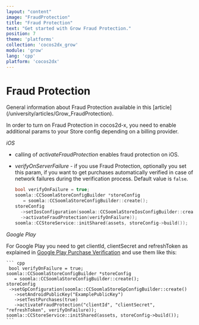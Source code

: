 ```yaml
---
layout: "content"
image: "FraudProtection"
title: "Fraud Protection"
text: "Get started with Grow Fraud Protection."
position: 7
theme: 'platforms'
collection: 'cocos2dx_grow'
module: 'grow'
lang: 'cpp'
platform: 'cocos2dx'
---
```


# Fraud Protection

<div class="info-box">General information about Fraud Protection available in this [article](/university/articles/Grow_FraudProtection).</div>

In order to turn on Fraud Protection in cocos2d-x, you need to enable additional params to your Store config depending on a
billing provider.

*iOS*

- calling of *activateFraudProtection* enables fraud protection on iOS.

- *verifyOnServerFailure* - if you use Fraud Protection, optionally you set this param, if you want to get purchases
automatically verified in case of network failures during the verification process. Default value is `false`.

    ``` cpp
    bool verifyOnFailure = true;
    soomla::CCSoomlaStoreConfigBuilder *storeConfig
       = soomla::CCSoomlaStoreConfigBuilder::create();
    storeConfig
      ->setIosConfiguration(soomla::CCSoomlaStoreIosConfigBuilder::create()
      ->activateFraudProtection(verifyOnFailure));
	soomla::CCStoreService::initShared(assets, storeConfig->build());
	```

*Google Play*

For Google Play you need to get clientId, clientSecret and refreshToken as explained in
[Google Play Purchase Verification](/soomla/android/store/Store_GooglePlayVerification) and use them like this:

	``` cpp
	 bool verifyOnFailure = true;
    soomla::CCSoomlaStoreConfigBuilder *storeConfig
       = soomla::CCSoomlaStoreConfigBuilder::create();
    storeConfig
     ->setGpConfiguration(soomla::CCSoomlaStoreGpConfigBuilder::create()
       ->setAndroidPublicKey("ExamplePublicKey")
       ->setTestPurchases(true)
       ->activateFraudProtection("clientId", "clientSecret", "refreshToken", verifyOnFailure));
	soomla::CCStoreService::initShared(assets, storeConfig->build());
	```
